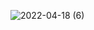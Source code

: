 ![2022-04-18 (6)](https://user-images.githubusercontent.com/101534120/163811868-1b872382-0896-45c2-955a-2c727ac964e5.png)
